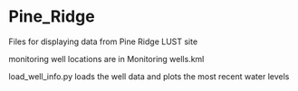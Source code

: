 # Pine_Ridge
Files for displaying data from Pine Ridge LUST site

monitoring well locations are in Monitoring wells.kml

load_well_info.py loads the well data and plots the most recent water levels
